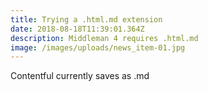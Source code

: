 ```yaml
---
title: Trying a .html.md extension
date: 2018-08-18T11:39:01.364Z
description: Middleman 4 requires .html.md
image: /images/uploads/news_item-01.jpg
---
```

Contentful currently saves as .md
